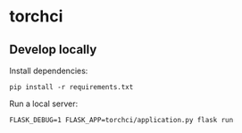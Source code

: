 # torchci

## Develop locally

Install dependencies:
```
pip install -r requirements.txt
```

Run a local server:
```
FLASK_DEBUG=1 FLASK_APP=torchci/application.py flask run
```
